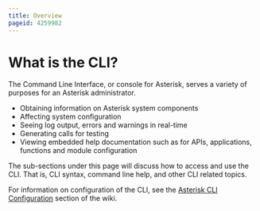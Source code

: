 ```yaml
---
title: Overview
pageid: 4259982
---
```


What is the CLI?
================

The Command Line Interface, or console for Asterisk, serves a variety of purposes for an Asterisk administrator.

* Obtaining information on Asterisk system components
* Affecting system configuration
* Seeing log output, errors and warnings in real-time
* Generating calls for testing
* Viewing embedded help documentation such as for APIs, applications, functions and module configuration

The sub-sections under this page will discuss how to access and use the CLI. That is, CLI syntax, command line help, and other CLI related topics.

For information on configuration of the CLI, see the [Asterisk CLI Configuration](/Asterisk-CLI-Configuration) section of the wiki.

